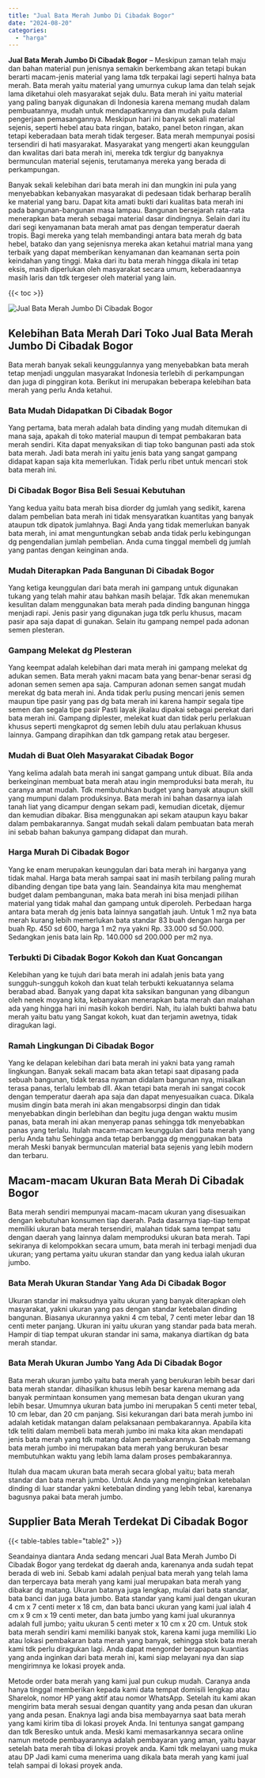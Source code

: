 ```yaml
---
title: "Jual Bata Merah Jumbo Di Cibadak Bogor"
date: "2024-08-20"
categories: 
  - "harga"
---
```


**Jual Bata Merah Jumbo Di Cibadak Bogor** – Meskipun zaman telah maju dan bahan material pun jenisnya semakin berkembang akan tetapi bukan berarti macam-jenis material yang lama tdk terpakai lagi seperti halnya bata merah. Bata merah yaitu material yang umurnya cukup lama dan telah sejak lama diketahui oleh masyarakat sejak dulu. Bata merah ini yaitu material yang paling banyak digunakan di Indonesia karena memang mudah dalam pembuatannya, mudah untuk mendapatkannya dan mudah pula dalam pengerjaan pemasangannya. Meskipun hari ini banyak sekali material sejenis, seperti hebel atau bata ringan, batako, panel beton ringan, akan tetapi keberadaan bata merah tidak tergeser. Bata merah mempunyai posisi tersendiri di hati masyarakat. Masyarakat yang mengerti akan keunggulan dan kwalitas dari bata merah ini, mereka tdk tergiur dg banyaknya bermunculan material sejenis, terutamanya mereka yang berada di perkampungan.

Banyak sekali kelebihan dari bata merah ini dan mungkin ini pula yang menyebabkan kebanyakan masyarakat di pedesaan tidak berharap beralih ke material yang baru. Dapat kita amati bukti dari kualitas bata merah ini pada bangunan-bangunan masa lampau. Bangunan bersejarah rata-rata menerapkan bata merah sebagai material dasar dindingnya. Selain dari itu dari segi kenyamanan bata merah amat pas dengan temperatur daerah tropis. Bagi mereka yang telah membandingi antara bata merah dg bata hebel, batako dan yang sejenisnya mereka akan ketahui matrial mana yang terbaik yang dapat memberikan kenyamanan dan keamanan serta poin keindahan yang tinggi. Maka dari itu bata merah hingga dikala ini tetap eksis, masih diperlukan oleh masyarakat secara umum, keberadaannya masih laris dan tdk tergeser oleh material yang lain.

{{< toc >}}

![Jual Bata Merah Jumbo Di Cibadak Bogor](/images/jual-bata-merah-07.png)

## Kelebihan Bata Merah Dari Toko Jual Bata Merah Jumbo Di Cibadak Bogor

Bata merah banyak sekali keunggulannya yang menyebabkan bata merah tetap menjadi unggulan masyarakat Indonesia terlebih di perkampungan dan juga di pinggiran kota. Berikut ini merupakan beberapa kelebihan bata merah yang perlu Anda ketahui.

### Bata Mudah Didapatkan Di Cibadak Bogor

Yang pertama, bata merah adalah bata dinding yang mudah ditemukan di mana saja, apakah di toko material maupun di tempat pembakaran bata merah sendiri. Kita dapat menyaksikan di tiap toko bangunan pasti ada stok bata merah. Jadi bata merah ini yaitu jenis bata yang sangat gampang didapat kapan saja kita memerlukan. Tidak perlu ribet untuk mencari stok bata merah ini.

### Di Cibadak Bogor Bisa Beli Sesuai Kebutuhan

Yang kedua yaitu bata merah bisa diorder dg jumlah yang sedikit, karena dalam pembelian bata merah ini tidak mensyaratkan kuantitas yang banyak ataupun tdk dipatok jumlahnya. Bagi Anda yang tidak memerlukan banyak bata merah, ini amat menguntungkan sebab anda tidak perlu kebingungan dg pengendalian jumlah pembelian. Anda cuma tinggal membeli dg jumlah yang pantas dengan keinginan anda.

### Mudah Diterapkan Pada Bangunan Di Cibadak Bogor

Yang ketiga keunggulan dari bata merah ini gampang untuk digunakan tukang yang telah mahir atau bahkan masih belajar. Tdk akan menemukan kesulitan dalam menggunakan bata merah pada dinding bangunan hingga menjadi rapi. Jenis pasir yang digunakan juga tdk perlu khusus, macam pasir apa saja dapat di gunakan. Selain itu gampang nempel pada adonan semen plesteran.

### Gampang Melekat dg Plesteran

Yang keempat adalah kelebihan dari mata merah ini gampang melekat dg adukan semen. Bata merah yakni macam bata yang benar-benar serasi dg adonan semen semen apa saja. Campuran adonan semen sangat mudah merekat dg bata merah ini. Anda tidak perlu pusing mencari jenis semen maupun tipe pasir yang pas dg bata merah ini karena hampir segala tipe semen dan segala tipe pasir Pasti layak jikalau dipakai sebagai perekat dari bata merah ini. Gampang diplester, melekat kuat dan tidak perlu perlakuan khusus seperti mengkaprot dg semen lebih dulu atau perlakuan khusus lainnya. Gampang dirapihkan dan tdk gampang retak atau bergeser.

### Mudah di Buat Oleh Masyarakat Cibadak Bogor

Yang kelima adalah bata merah ini sangat gampang untuk dibuat. Bila anda berkeinginan membuat bata merah atau ingin memproduksi bata merah, itu caranya amat mudah. Tdk membutuhkan budget yang banyak ataupun skill yang mumpuni dalam produksinya. Bata merah ini bahan dasarnya ialah tanah liat yang dicampur dengan sekam padi, kemudian dicetak, dijemur dan kemudian dibakar. Bisa menggunakan api sekam ataupun kayu bakar dalam pembakarannya. Sangat mudah sekali dalam pembuatan bata merah ini sebab bahan bakunya gampang didapat dan murah.

### Harga Murah Di Cibadak Bogor

Yang ke enam merupakan keunggulan dari bata merah ini harganya yang tidak mahal. Harga bata merah sampai saat ini masih terbilang paling murah dibanding dengan tipe bata yang lain. Seandainya kita mau menghemat budget dalam pembangunan, maka bata merah ini bisa menjadi pilihan material yang tidak mahal dan gampang untuk diperoleh. Perbedaan harga antara bata merah dg jenis bata lainnya sangatlah jauh. Untuk 1 m2 nya bata merah kurang lebih memerlukan bata standar 83 buah dengan harga per buah Rp. 450 sd 600, harga 1 m2 nya yakni Rp. 33.000 sd 50.000. Sedangkan jenis bata lain Rp. 140.000 sd 200.000 per m2 nya.

### Terbukti Di Cibadak Bogor Kokoh dan Kuat Goncangan

Kelebihan yang ke tujuh dari bata merah ini adalah jenis bata yang sungguh-sungguh kokoh dan kuat telah terbukti kekuatannya selama berabad abad. Banyak yang dapat kita saksikan bangunan yang dibangun oleh nenek moyang kita, kebanyakan menerapkan bata merah dan malahan ada yang hingga hari ini masih kokoh berdiri. Nah, itu ialah bukti bahwa batu merah yaitu batu yang Sangat kokoh, kuat dan terjamin awetnya, tidak diragukan lagi.

### Ramah Lingkungan Di Cibadak Bogor

Yang ke delapan kelebihan dari bata merah ini yakni bata yang ramah lingkungan. Banyak sekali macam bata akan tetapi saat dipasang pada sebuah bangunan, tidak terasa nyaman didalam bangunan nya, misalkan terasa panas, terlalu lembab dll. Akan tetapi bata merah ini sangat cocok dengan temperatur daerah apa saja dan dapat menyesuaikan cuaca. Dikala musim dingin bata merah ini akan mengabsorpsi dingin dan tidak menyebabkan dingin berlebihan dan begitu juga dengan waktu musim panas, bata merah ini akan menyerap panas sehingga tdk menyebabkan panas yang terlalu. Itulah macam-macam keunggulan dari bata merah yang perlu Anda tahu Sehingga anda tetap berbangga dg menggunakan bata merah Meski banyak bermunculan material bata sejenis yang lebih modern dan terbaru.

## Macam-macam Ukuran Bata Merah Di Cibadak Bogor

Bata merah sendiri mempunyai macam-macam ukuran yang disesuaikan dengan kebutuhan konsumen tiap daerah. Pada dasarnya tiap-tiap tempat memiliki ukuran bata merah tersendiri, malahan tidak sama tempat satu dengan daerah yang lainnya dalam memproduksi ukuran bata merah. Tapi sekiranya di kelompokkan secara umum, bata merah ini terbagi menjadi dua ukuran; yang pertama yaitu ukuran standar dan yang kedua ialah ukuran jumbo.

### Bata Merah Ukuran Standar Yang Ada Di Cibadak Bogor

Ukuran standar ini maksudnya yaitu ukuran yang banyak diterapkan oleh masyarakat, yakni ukuran yang pas dengan standar ketebalan dinding bangunan. Biasanya ukurannya yakni 4 cm tebal, 7 centi meter lebar dan 18 centi meter panjang. Ukuran ini yaitu ukuran yang standar pada bata merah. Hampir di tiap tempat ukuran standar ini sama, makanya diartikan dg bata merah standar.

### Bata Merah Ukuran Jumbo Yang Ada Di Cibadak Bogor

Bata merah ukuran jumbo yaitu bata merah yang berukuran lebih besar dari bata merah standar. dihasilkan khusus lebih besar karena memang ada banyak permintaan konsumen yang memesan bata dengan ukuran yang lebih besar. Umumnya ukuran bata jumbo ini merupakan 5 centi meter tebal, 10 cm lebar, dan 20 cm panjang. Sisi kekurangan dari bata merah jumbo ini adalah ketidak matangan dalam pelaksanaan pembakarannya. Apabila kita tdk teliti dalam membeli bata merah jumbo ini maka kita akan mendapati jenis bata merah yang tdk matang dalam pembakarannya. Sebab memang bata merah jumbo ini merupakan bata merah yang berukuran besar membutuhkan waktu yang lebih lama dalam proses pembakarannya.

Itulah dua macam ukuran bata merah secara global yaitu; bata merah standar dan bata merah jumbo. Untuk Anda yang menginginkan ketebalan dinding di luar standar yakni ketebalan dinding yang lebih tebal, karenanya bagusnya pakai bata merah jumbo.

## Supplier Bata Merah Terdekat Di Cibadak Bogor

{{< table-tables table="table2" >}}

Seandainya diantara Anda sedang mencari Jual Bata Merah Jumbo Di Cibadak Bogor yang terdekat dg daerah anda, karenanya anda sudah tepat berada di web ini. Sebab kami adalah penjual bata merah yang telah lama dan terpercaya bata merah yang kami jual merupakan bata merah yang dibakar dg matang. Ukuran batanya juga lengkap, mulai dari bata standar, bata banci dan juga bata jumbo. Bata standar yang kami jual dengan ukuran 4 cm x 7 centi meter x 18 cm, dan bata banci ukuran yang kami jual ialah 4 cm x 9 cm x 19 centi meter, dan bata jumbo yang kami jual ukurannya adalah full jumbo; yaitu ukuran 5 centi meter x 10 cm x 20 cm. Untuk stok bata merah sendiri kami memiliki banyak stok, karena kami juga memiliki Lio atau lokasi pembakaran bata merah yang banyak, sehingga stok bata merah kami tdk perlu diragukan lagi. Anda dapat mengorder berapapun kuantias yang anda inginkan dari bata merah ini, kami siap melayani nya dan siap mengirimnya ke lokasi proyek anda.

Metode order bata merah yang kami jual pun cukup mudah. Caranya anda hanya tinggal memberikan kepada kami data tempat domisili lengkap atau Sharelok, nomor HP yang aktif atau nomor WhatsApp. Setelah itu kami akan mengirim bata merah sesuai dengan quantity yang anda pesan dan ukuran yang anda pesan. Enaknya lagi anda bisa membayarnya saat bata merah yang kami kirim tiba di lokasi proyek Anda. Ini tentunya sangat gampang dan tdk Beresiko untuk anda. Meski kami memasarkannya secara online namun metode pembayarannya adalah pembayaran yang aman, yaitu bayar setelah bata merah tiba di lokasi proyek anda. Kami tdk melayani uang muka atau DP Jadi kami cuma menerima uang dikala bata merah yang kami jual telah sampai di lokasi proyek anda.
